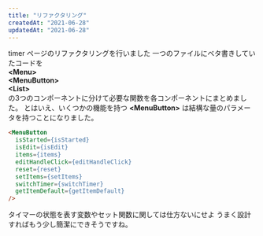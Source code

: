 ```yaml
---
title: "リファクタリング"
createdAt: "2021-06-28"
updatedAt: "2021-06-28"
---
```


timer ページのリファクタリングを行いました
一つのファイルにベタ書きしていたコードを  
**\<Menu>**  
**\<MenuButton>**  
**\<List>**  
の3つのコンポーネントに分けて必要な関数を各コンポーネントにまとめました。
とはいえ、いくつかの機能を持つ **\<MenuButton>** は結構な量のパラメータを持つことになりました。

```HTML
<MenuButton
  isStarted={isStarted}
  isEdit={isEdit}
  items={items}
  editHandleClick={editHandleClick}
  reset={reset}
  setItems={setItems}
  switchTimer={switchTimer}
  getItemDefault={getItemDefault}
/>
```

タイマーの状態を表す変数やセット関数に関しては仕方ないにせよ
うまく設計すればもう少し簡潔にできそうですね。
